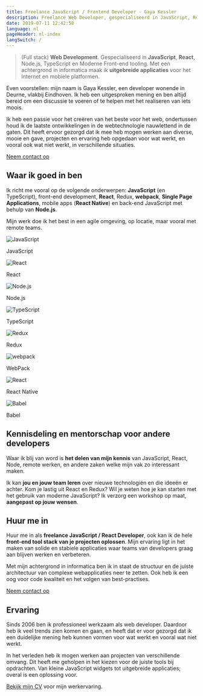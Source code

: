 ```yaml
---
title: Freelance JavaScript / Frontend Developer - Gaya Kessler
description: Freelance Web Developer, gespecialiseerd in JavaScript, React, Node.js, Redux, moderne front-end development.
date: 2019-07-11 12:42:58
language: nl
pageHeader: nl-index
langSwitch: /
---
```


> (Full stack) **Web Development**. Gespecialiseerd in **JavaScript**, **React**, Node.js, TypeScript en Moderne Front-end tooling. Met een achtergrond in informatica maak ik **uitgebreide applicaties** voor het Internet en mobiele platformen.

Even voorstellen: mijn naam is Gaya Kessler, een developer wonende in Deurne, vlakbij Eindhoven. Ik heb een uitgesproken mening en ben altijd bereid om een discussie te voeren of te helpen met het realiseren van iets moois.

Ik heb een passie voor het creëren van het beste voor het web, ondertussen houd ik de laatste ontwikkelingen in de webtechnologie nauwlettend in de gaten. Dit heeft ervoor gezorgd dat ik mee heb mogen werken aan diverse, mooie en gave, projecten en ervaring heb opgedaan voor wat werkt, en vooral ook wat niet werkt, in verschillende situaties.

<section class="contact-now">
    <a class="contact-now__link" href="#contact">Neem contact op</a>
</section>

## Waar ik goed in ben

Ik richt me vooral op de volgende onderwerpen: **JavaScript** (en TypeScript), front-end development, **React**, Redux, **webpack**, **Single Page Applications**, mobile apps (**React Native**) en back-end JavaScript met behulp van **Node.js**.

Mijn werk doe ik het best in een agile omgeving, op locatie, maar vooral met remote teams.

<section class="experience experience--logos">
    <div class="experience__item">
        <img src="/images/js-logo.svg" alt="JavaScript">
        <p>JavaScript</p>
    </div>
    <div class="experience__item">
        <img src="/images/react-logo.svg" alt="React">
        <p>React</p>
    </div>
    <div class="experience__item">
        <img src="/images/node-logo.svg" alt="Node.js">
        <p>Node.js</p>
    </div>
    <div class="experience__item">
        <img src="/images/typescript-logo.svg" alt="TypeScript">
        <p>TypeScript</p>
    </div>
    <div class="experience__item">
        <img src="/images/redux-logo.svg" alt="Redux">
        <p>Redux</p>
    </div>
    <div class="experience__item">
        <img src="/images/webpack-logo.svg" alt="webpack">
        <p>WebPack</p>
    </div>
    <div class="experience__item">
        <img src="/images/react-logo.svg" alt="React">
        <p>React Native</p>
    </div>
    <div class="experience__item">
        <img src="/images/babel-logo.svg" alt="Babel">
        <p>Babel</p>
    </div>
</section>

## Kennisdeling en mentorschap voor andere developers

Waar ik blij van word is **het delen van mijn kennis** van JavaScript, React, Node, remote werken, en andere zaken welke mijn vak zo interessant maken.

Ik kan **jou en jouw team leren** over nieuwe technologiën en die ideeën er achter. Kom je lastig uit React en Redux? Wil je weten hoe je kan starten met het gebruik van moderne JavaScript? Ik verzorg een workshop op maat, **aangepast op jouw wensen**.

## Huur me in

Huur me in als **freelance JavaScript / React Developer**, ook kan ik de hele **front-end tool stack van je projecten oplossen**. Mijn ervaring ligt in het maken van solide en stabiele applicaties waar teams van developers graag aan blijven werken en verbeteren.

Met mijn achtergrond in informatica ben ik in staat de structuur en de juiste architectuur van complexe webapplicaties neer te zetten. Ook heb ik een oog voor code kwaliteit en het volgen van best-practises.

<section class="contact-now">
    <a class="contact-now__link" href="#contact">Neem contact op</a>
</section>

## Ervaring

Sinds 2006 ben ik professioneel werkzaam als web developer. Daardoor heb ik veel trends zien komen en gaan, en heeft dat er voor gezorgd dat ik een duidelijke mening heb kunnen vormen voor wat werkt en vooral wat niet werkt.

In het verleden heb ik mogen werken aan projecten van verschillende omvang. Dit heeft me geholpen in het kiezen voor de juiste tools bij opdrachten. Van kleine JavaScript widgets tot uitgebreide applicaties; overal is een oplossing voor.

[Bekijk mijn CV](https://github.com/Gaya/resume) voor mijn werkervaring.

